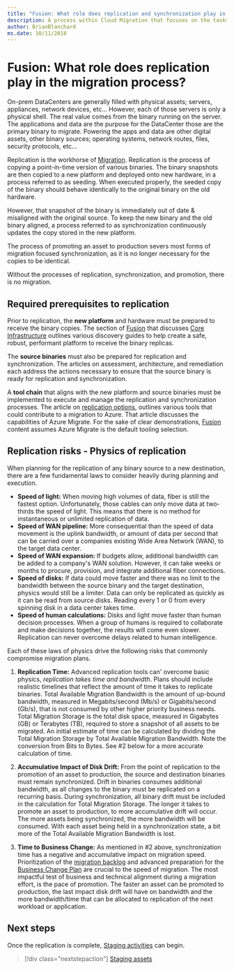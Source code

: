 ```yaml
---
title: "Fusion: What role does replication and synchronization play in the migration process?"
description: A process within Cloud Migration that focuses on the tasks of migrating workloads to the cloud
author: BrianBlanchard
ms.date: 10/11/2018
---
```


# Fusion: What role does replication play in the migration process?

On-prem DataCenters are generally filled with physical assets; servers, appliances, network devices, etc... However, each of those servers is only a physical shell. The real value comes from the binary running on the server. The applications and data are the purpose for the DataCenter those are the primary binary to migrate. Powering the apps and data are other digital assets, other binary sources; operating systems, network routes, files, security protocols, etc...

Replication is the workhorse of [Migration](overview.md). Replication is the process of copying a point-in-time version of various binaries. The binary snapshots are then copied to a new platform and deployed onto new hardware, in a process referred to as seeding. When executed properly, the seeded copy of the binary should behave identically to the original binary on the old hardware. 

However, that snapshot of the binary is immediately out of date & misaligned with the original source. To keep the new binary and the old binary aligned, a process referred to as synchronization continuously updates the copy stored in the new platform.

The process of promoting an asset to production severs most forms of migration focused synchronization, as it is no longer necessary for the copies to be identical.

Without the processes of replication, synchronization, and promotion, there is no migration.

## Required prerequisites to replication

Prior to replication, the **new platform** and hardware must be prepared to receive the binary copies. The section of [Fusion](../../overview.md) that discusses [Core Infrastructure](../../infrastructure/overview.md) outlines various discovery guides to help create a safe, robust, performant platform to receive the binary replicas.

The **source binaries** must also be prepared for replication and synchronization. The articles on assessment, architecture, and remediation each address the actions necessary to ensure that the source binary is ready for replication and synchronization.

A **tool chain** that aligns with the new platform and source binaries must be implemented to execute and manage the replication and synchronization processes. The article on [replication options](replicate-options.md), outlines various tools that could contribute to a migration to Azure. That article discusses the capabilities of Azure Migrate. For the sake of clear demonstrations, [Fusion](../../overview.md) content assumes Azure Migrate is the default tooling selection.

## Replication risks - Physics of replication

When planning for the replication of any binary source to a new destination, there are a few fundamental laws to consider heavily during planning and execution.

* **Speed of light:** When moving high volumes of data, fiber is still the fastest option. Unfortunately, those cables can only move data at two-thirds the speed of light. This means that there is no method for instantaneous or unlimited replication of data.
* **Speed of WAN pipeline:** More consequential than the speed of data movement is the uplink bandwidth, or amount of data per second that can be carried over a companies existing Wide Area Network (WAN), to the target data center.
* **Speed of WAN expansion:** If budgets allow, additional bandwidth can be added to a company's WAN solution. However, it can take weeks or months to procure, provision, and integrate additional fiber connections.
* **Speed of disks:** If data could move faster and there was no limit to the bandwidth between the source binary and the target destination, physics would still be a limiter. Data can only be replicated as quickly as it can be read from source disks. Reading every 1 or 0 from every spinning disk in a data center takes time.
* **Speed of human calculations:** Disks and light move faster than human decision processes. When a group of humans is required to collaborate and make decisions together, the results will come even slower. Replication can never overcome delays related to human intelligence.

Each of these laws of physics drive the following risks that commonly compromise migration plans.

1) **Replication Time:** Advanced replication tools can' overcome basic physics, *replication takes time and bandwidth*. Plans should include realistic timelines that reflect the amount of time it takes to replicate binaries. Total Available Migration Bandwidth is the amount of up-bound bandwidth, measured in Megabits/second (Mb/s) or Gigabits/second (Gb/s), that is not consumed by other higher priority business needs. Total Migration Storage is the total disk space, measured in Gigabytes (GB) or Terabytes (TB), required to store a snapshot of all assets to be migrated. An initial estimate of time can be calculated by dividing the Total Migration Storage by Total Available Migration Bandwidth. Note the conversion from Bits to Bytes. See #2 below for a more accurate calculation of time.

2) **Accumulative Impact of Disk Drift:** From the point of replication to the promotion of an asset to production, the source and destination binaries must remain synchronized. Drift in binaries consumes additional bandwidth, as all changes to the binary must be replicated on a recurring basis. During synchronization, all binary drift must be included in the calculation for Total Migration Storage. The longer it takes to promote an asset to production, to more accumulative drift will occur. The more assets being synchronized, the more bandwidth will be consumed. With each asset being held in a synchronization state, a bit more of the Total Available Migration Bandwidth is lost.

3) **Time to Business Change:** As mentioned in #2 above, synchronization time has a negative and accumulative impact on migration speed. Prioritization of the [migration backlog](../plan/migration-backlog.md) and advanced preparation for the [Business Change Plan](business-change-plan.md) are crucial to the speed of migration. The most impactful test of business and technical alignment during a migration effort, is the pace of promotion. The faster an asset can be promoted to production, the last impact disk drift will have on bandwidth and the more bandwidth/time that can be allocated to replication of the next workload or application.

## Next steps

Once the replication is complete, [Staging activities](stage.md) can begin.

> [!div class="nextstepaction"]
> [Staging assets](stage.md)
